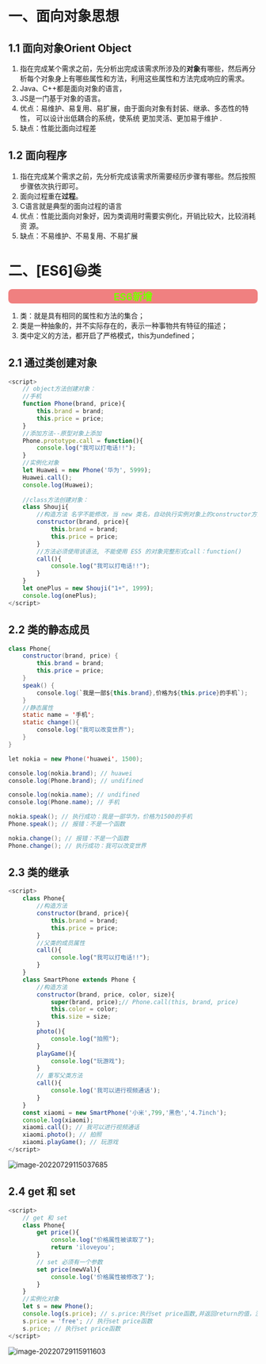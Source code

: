 # 一、面向对象思想

## 1.1 面向对象Orient Object

1. 指在完成某个需求之前，先分析出完成该需求所涉及的**对象**有哪些，然后再分析每个对象身上有哪些属性和方法，利用这些属性和方法完成响应的需求。
2. Java、C++都是面向对象的语言，
3. JS是一门基于对象的语言。
4. 优点：易维护、易复用、易扩展，由于面向对象有封装、继承、多态性的特性， 可以设计出低耦合的系统，使系统 更加灵活、更加易于维护 .
5. 缺点：性能比面向过程差

## 1.2 面向程序

1. 指在完成某个需求之前，先分析完成该需求所需要经历步骤有哪些。然后按照步骤依次执行即可。
2. 面向过程重在**过程**。
3. C语言就是典型的面向过程的语言
4. 优点：性能比面向对象好，因为类调用时需要实例化，开销比较大，比较消耗资 源。
5. 缺点：不易维护、不易复用、不易扩展

# 二、[ES6]:smiley:类

<div style=" font-size: 20px;color: #7CFC00 ;background-color: #F08080;font-weight: bold;border-radius: 8px;border-width: 5px;text-align: center">ES6新增</div>

1. 类：就是具有相同的属性和方法的集合；
2. 类是一种抽象的，并不实际存在的，表示一种事物共有特征的描述；
3. 类中定义的方法，都开启了严格模式，this为undefined；

## 2.1 通过类创建对象

```javascript
<script>
	// object方法创建对象：
    //手机
    function Phone(brand, price){
        this.brand = brand;
        this.price = price;
    }
    //添加方法--原型对象上添加
    Phone.prototype.call = function(){
        console.log("我可以打电话!!");
    }
    //实例化对象
    let Huawei = new Phone('华为', 5999);
    Huawei.call();
    console.log(Huawei);
    
    //class方法创建对象：
    class Shouji{
        //构造方法 名字不能修改，当 new 类名，自动执行实例对象上的constructor方法
        constructor(brand, price){
            this.brand = brand;
            this.price = price;
        }
        //方法必须使用该语法, 不能使用 ES5 的对象完整形式call：function()
        call(){
            console.log("我可以打电话!!");
        }
    }
    let onePlus = new Shouji("1+", 1999); 
    console.log(onePlus);
</script>
```

## 2.2 类的静态成员

```java
class Phone{
    constructor(brand, price) {
        this.brand = brand;
        this.price = price;
    }
    speak() {
        console.log(`我是一部${this.brand},价格为${this.price}的手机`);
    }
    //静态属性
    static name = '手机';
    static change(){
        console.log("我可以改变世界");
    }
}

let nokia = new Phone('huawei', 1500);

console.log(nokia.brand); // huawei
console.log(Phone.brand); // undifined

console.log(nokia.name); // undifined
console.log(Phone.name); // 手机

nokia.speak(); // 执行成功：我是一部华为，价格为1500的手机
Phone.speak(); // 报错：不是一个函数

nokia.change(); // 报错：不是一个函数
Phone.change(); // 执行成功：我可以改变世界
```

## 2.3 类的继承

```javascript
<script>
    class Phone{
        //构造方法
        constructor(brand, price){
            this.brand = brand;
            this.price = price;
        }
        //父类的成员属性
        call(){
            console.log("我可以打电话!!");
        }
    }
    class SmartPhone extends Phone {
        //构造方法
        constructor(brand, price, color, size){
            super(brand, price);// Phone.call(this, brand, price)
            this.color = color;
            this.size = size;
        }
        photo(){
            console.log("拍照");
        }
        playGame(){
            console.log("玩游戏");
        }
        // 重写父类方法
        call(){
            console.log('我可以进行视频通话');
        }
    }
    const xiaomi = new SmartPhone('小米',799,'黑色','4.7inch');
    console.log(xiaomi);
    xiaomi.call(); // 我可以进行视频通话
    xiaomi.photo(); // 拍照
    xiaomi.playGame(); // 玩游戏
</script>
```

![image-20220729115037685](https://raw.githubusercontent.com/luckilypop/WebFront/main/js/images/202207291150825.png)

## 2.4 get 和 set

```javascript
<script>
    // get 和 set  
    class Phone{
        get price(){
            console.log("价格属性被读取了");
            return 'iloveyou';
        }
        // set 必须有一个参数
        set price(newVal){
            console.log('价格属性被修改了');
        }
    }
    //实例化对象
    let s = new Phone();
    console.log(s.price); // s.price:执行set price函数,并返回return的值，没有return返回undifined
    s.price = 'free'; // 执行set price函数
    s.price; // 执行set price函数
</script>
```

![image-20220729115911603](https://raw.githubusercontent.com/luckilypop/WebFront/main/js/images/202207291159738.png)